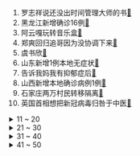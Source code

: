 1. 罗志祥说还没出时间管理大师的书[:link:](https://s.weibo.com/weibo?q=%23罗志祥说还没出时间管理大师的书%23&Refer=top)
2. 黑龙江新增确诊16例[:link:](https://s.weibo.com/weibo?q=%23黑龙江新增确诊16例%23&Refer=top)
3. 阿云嘎玩转音乐盒[:link:](https://s.weibo.com/weibo?q=%23阿云嘎玩转音乐盒%23&Refer=top)
4. 郑爽回归追哥因为没协调下来[:link:](https://s.weibo.com/weibo?q=%23郑爽回归追哥因为没协调下来%23&Refer=top)
5. 虞书欣[:link:](https://s.weibo.com/weibo?q=%23虞书欣%23&Refer=top)
6. 山东新增1例本地无症状[:link:](https://s.weibo.com/weibo?q=%23山东新增1例本地无症状%23&Refer=top)
7. 告诉我妈我有抑郁症后[:link:](https://s.weibo.com/weibo?q=%23告诉我妈我有抑郁症后%23&Refer=top)
8. 山西新增本地确诊病例1例[:link:](https://s.weibo.com/weibo?q=%23山西新增本地确诊病例1例%23&Refer=top)
9. 石家庄两万村民转移隔离[:link:](https://s.weibo.com/weibo?q=%23石家庄两万村民转移隔离%23&Refer=top)
10. 英国首相想把新冠病毒归咎于中医[:link:](https://s.weibo.com/weibo?q=%23英国首相想把新冠病毒归咎于中医%23&Refer=top)
<details>
<summary>11 ~ 20</summary>

11. 抖音回应袁隆平账号已注销[:link:](https://s.weibo.com/weibo?q=%23抖音回应袁隆平账号已注销%23&Refer=top)
12. 杨超越被双倍辣火鸡面辣哭[:link:](https://s.weibo.com/weibo?q=%23杨超越被双倍辣火鸡面辣哭%23&Refer=top)
13. 女孩子来例假最希望男孩子说什么[:link:](https://s.weibo.com/weibo?q=%23女孩子来例假最希望男孩子说什么%23&Refer=top)
14. 石家庄血小板库存告急[:link:](https://s.weibo.com/weibo?q=%23石家庄血小板库存告急%23&Refer=top)
15. 吉林新增7例无症状[:link:](https://s.weibo.com/weibo?q=%23吉林新增7例无症状%23&Refer=top)
16. 孟晚舟申请变更保释条件[:link:](https://s.weibo.com/weibo?q=%23孟晚舟申请变更保释条件%23&Refer=top)
17. 蒲巴甲5分钟镜头拍了9个月[:link:](https://s.weibo.com/weibo?q=%23蒲巴甲5分钟镜头拍了9个月%23&Refer=top)
18. 中南财经政法大学[:link:](https://s.weibo.com/weibo?q=%23中南财经政法大学%23&Refer=top)
19. 石家庄市民开启擦玻璃大扫除模式[:link:](https://s.weibo.com/weibo?q=%23石家庄市民开启擦玻璃大扫除模式%23&Refer=top)
20. 山东威海[:link:](https://s.weibo.com/weibo?q=%23山东威海%23&Refer=top)
</details>
<details>
<summary>21 ~ 30</summary>

21. 顶楼[:link:](https://s.weibo.com/weibo?q=%23顶楼%23&Refer=top)
22. 廊坊[:link:](https://s.weibo.com/weibo?q=%23廊坊%23&Refer=top)
23. 朱锁锁发现谢宏祖撒谎[:link:](https://s.weibo.com/weibo?q=%23朱锁锁发现谢宏祖撒谎%23&Refer=top)
24. 王者荣耀[:link:](https://s.weibo.com/weibo?q=%23王者荣耀%23&Refer=top)
25. 荷兰边检没收英国司机的火腿三明治[:link:](https://s.weibo.com/weibo?q=%23荷兰边检没收英国司机的火腿三明治%23&Refer=top)
26. 周一围章子怡感情戏[:link:](https://s.weibo.com/weibo?q=%23周一围章子怡感情戏%23&Refer=top)
27. 29个省区市倡议就地过年[:link:](https://s.weibo.com/weibo?q=%2329个省区市倡议就地过年%23&Refer=top)
28. 专家称固态电池5年内不可能商用[:link:](https://s.weibo.com/weibo?q=%23专家称固态电池5年内不可能商用%23&Refer=top)
29. 联想集团拟在科创板上市[:link:](https://s.weibo.com/weibo?q=%23联想集团拟在科创板上市%23&Refer=top)
30. 特朗普彭斯国会骚乱后首会面[:link:](https://s.weibo.com/weibo?q=%23特朗普彭斯国会骚乱后首会面%23&Refer=top)
</details>
<details>
<summary>31 ~ 40</summary>

31. 阳光之下 剪辑[:link:](https://s.weibo.com/weibo?q=%23阳光之下%20剪辑%23&Refer=top)
32. 女生一定要结婚才会得到幸福吗[:link:](https://s.weibo.com/weibo?q=%23女生一定要结婚才会得到幸福吗%23&Refer=top)
33. 王攀招研资格被撤后首次发声[:link:](https://s.weibo.com/weibo?q=%23王攀招研资格被撤后首次发声%23&Refer=top)
34. 春运期间推动健康码全国一码通行[:link:](https://s.weibo.com/weibo?q=%23春运期间推动健康码全国一码通行%23&Refer=top)
35. 美驻联合国大使克拉夫特取消访台[:link:](https://s.weibo.com/weibo?q=%23美驻联合国大使克拉夫特取消访台%23&Refer=top)
36. 唇膏的正确涂法[:link:](https://s.weibo.com/weibo?q=%23唇膏的正确涂法%23&Refer=top)
37. 1.68万亿元国资划转充实社保基金[:link:](https://s.weibo.com/weibo?q=%231.68万亿元国资划转充实社保基金%23&Refer=top)
38. 恰好是少年改名的原因[:link:](https://s.weibo.com/weibo?q=%23恰好是少年改名的原因%23&Refer=top)
39. 吉林寻找1月5日乘坐K350次列车人员[:link:](https://s.weibo.com/weibo?q=%23吉林寻找1月5日乘坐K350次列车人员%23&Refer=top)
40. 赵立坚冷笑回应约翰逊污蔑中医[:link:](https://s.weibo.com/weibo?q=%23赵立坚冷笑回应约翰逊污蔑中医%23&Refer=top)
</details>
<details>
<summary>41 ~ 50</summary>

41. 金莎 不希望只被定义为甜姐[:link:](https://s.weibo.com/weibo?q=%23金莎%20不希望只被定义为甜姐%23&Refer=top)
42. 黄轩蒙奇奇同款发型[:link:](https://s.weibo.com/weibo?q=%23黄轩蒙奇奇同款发型%23&Refer=top)
43. 东京奥运会将在今夏如期举行[:link:](https://s.weibo.com/weibo?q=%23东京奥运会将在今夏如期举行%23&Refer=top)
44. 遭退单代孕女童生物学父亲现身[:link:](https://s.weibo.com/weibo?q=%23遭退单代孕女童生物学父亲现身%23&Refer=top)
45. 阴阳师[:link:](https://s.weibo.com/weibo?q=%23阴阳师%23&Refer=top)
46. 联盟调查欧文聚会视频[:link:](https://s.weibo.com/weibo?q=%23联盟调查欧文聚会视频%23&Refer=top)
47. 肖战说自己长了一张大众脸[:link:](https://s.weibo.com/weibo?q=%23肖战说自己长了一张大众脸%23&Refer=top)
48. 彭冠英苏感[:link:](https://s.weibo.com/weibo?q=%23彭冠英苏感%23&Refer=top)
49. 嵩山少林寺13日起暂停对外开放[:link:](https://s.weibo.com/weibo?q=%23嵩山少林寺13日起暂停对外开放%23&Refer=top)
50. 袁隆平抖音账号已注销[:link:](https://s.weibo.com/weibo?q=%23袁隆平抖音账号已注销%23&Refer=top)
</details>